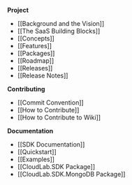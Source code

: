 **Project**
- [[Background and the Vision]]
- [[The SaaS Building Blocks]]
- [[Concepts]]
- [[Features]]
- [[Packages]]
- [[Roadmap]]
- [[Releases]]
- [[Release Notes]]
  
**Contributing**
- [[Commit Convention]]
- [[How to Contribute]]
- [[How to Contribute to Wiki]]

**Documentation**
- [[SDK Documentation]]
- [[Quickstart]]
- [[Examples]]
- [[CloudLab.SDK Package]]
- [[CloudLab.SDK.MongoDB Package]]
